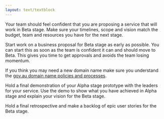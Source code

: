 ```yaml
---
layout: text/textblock
---
```


Your team should feel confident that you are proposing a service that will work in Beta stage. Make sure your timelines, scope and vision match the budget, team and resources you have for the next stage.

Start work on a business proposal for Beta stage as early as possible. You can start this as soon as the team is confident it can and should move to Beta. This gives you time to get approvals and avoids the team losing momentum.

If you think you may need a new domain name make sure you understand the [gov.au domain name policies and processes](https://www.domainname.gov.au/domain-policies).

Hold a final demonstration of your Alpha stage prototype with the leaders for your service. Use the demo to show what you have achieved in Alpha stage and explain your vision for the Beta stage.

Hold a final retrospective and make a backlog of epic user stories for the Beta stage.
